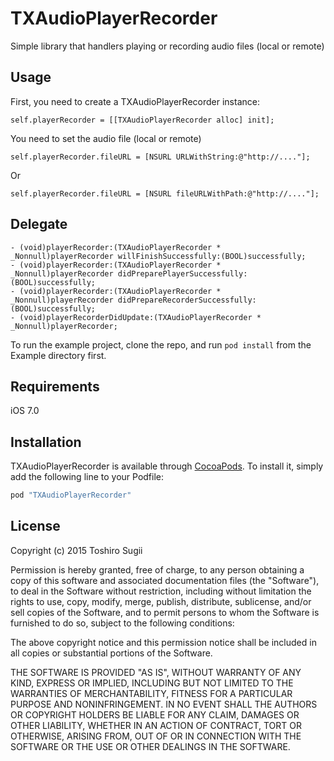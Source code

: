 # TXAudioPlayerRecorder

Simple library that handlers playing or recording audio files (local or remote)


## Usage

First, you need to create a TXAudioPlayerRecorder instance:

    self.playerRecorder = [[TXAudioPlayerRecorder alloc] init];
    
You need to set the audio file (local or remote)

	self.playerRecorder.fileURL = [NSURL URLWithString:@"http://...."];

Or

	self.playerRecorder.fileURL = [NSURL fileURLWithPath:@"http://...."];

## Delegate

	- (void)playerRecorder:(TXAudioPlayerRecorder * _Nonnull)playerRecorder willFinishSuccessfully:(BOOL)successfully;
	- (void)playerRecorder:(TXAudioPlayerRecorder * _Nonnull)playerRecorder didPreparePlayerSuccessfully:(BOOL)successfully;
	- (void)playerRecorder:(TXAudioPlayerRecorder * _Nonnull)playerRecorder didPrepareRecorderSuccessfully:(BOOL)successfully;
	- (void)playerRecorderDidUpdate:(TXAudioPlayerRecorder * _Nonnull)playerRecorder;

To run the example project, clone the repo, and run `pod install` from the Example directory first.



## Requirements

iOS 7.0

## Installation

TXAudioPlayerRecorder is available through [CocoaPods](http://cocoapods.org). To install
it, simply add the following line to your Podfile:

```ruby
pod "TXAudioPlayerRecorder"
```

## License

Copyright (c) 2015 Toshiro Sugii

Permission is hereby granted, free of charge, to any person obtaining a copy
of this software and associated documentation files (the "Software"), to deal
in the Software without restriction, including without limitation the rights
to use, copy, modify, merge, publish, distribute, sublicense, and/or sell
copies of the Software, and to permit persons to whom the Software is
furnished to do so, subject to the following conditions:

The above copyright notice and this permission notice shall be included in
all copies or substantial portions of the Software.

THE SOFTWARE IS PROVIDED "AS IS", WITHOUT WARRANTY OF ANY KIND, EXPRESS OR
IMPLIED, INCLUDING BUT NOT LIMITED TO THE WARRANTIES OF MERCHANTABILITY,
FITNESS FOR A PARTICULAR PURPOSE AND NONINFRINGEMENT. IN NO EVENT SHALL THE
AUTHORS OR COPYRIGHT HOLDERS BE LIABLE FOR ANY CLAIM, DAMAGES OR OTHER
LIABILITY, WHETHER IN AN ACTION OF CONTRACT, TORT OR OTHERWISE, ARISING FROM,
OUT OF OR IN CONNECTION WITH THE SOFTWARE OR THE USE OR OTHER DEALINGS IN
THE SOFTWARE.
